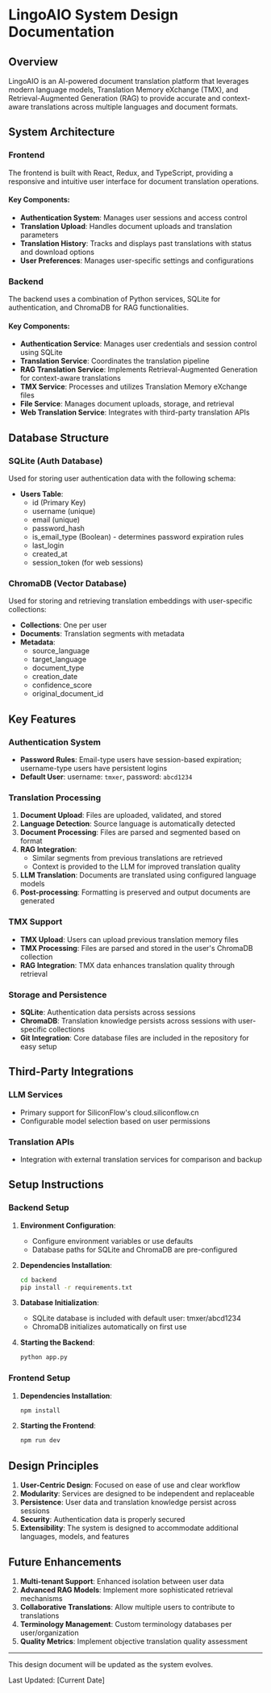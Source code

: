 
# LingoAIO System Design Documentation

## Overview

LingoAIO is an AI-powered document translation platform that leverages modern language models, Translation Memory eXchange (TMX), and Retrieval-Augmented Generation (RAG) to provide accurate and context-aware translations across multiple languages and document formats.

## System Architecture

### Frontend

The frontend is built with React, Redux, and TypeScript, providing a responsive and intuitive user interface for document translation operations.

#### Key Components:

- **Authentication System**: Manages user sessions and access control
- **Translation Upload**: Handles document uploads and translation parameters
- **Translation History**: Tracks and displays past translations with status and download options
- **User Preferences**: Manages user-specific settings and configurations

### Backend

The backend uses a combination of Python services, SQLite for authentication, and ChromaDB for RAG functionalities.

#### Key Components:

- **Authentication Service**: Manages user credentials and session control using SQLite
- **Translation Service**: Coordinates the translation pipeline
- **RAG Translation Service**: Implements Retrieval-Augmented Generation for context-aware translations
- **TMX Service**: Processes and utilizes Translation Memory eXchange files
- **File Service**: Manages document uploads, storage, and retrieval
- **Web Translation Service**: Integrates with third-party translation APIs

## Database Structure

### SQLite (Auth Database)

Used for storing user authentication data with the following schema:

- **Users Table**:
  - id (Primary Key)
  - username (unique)
  - email (unique)
  - password_hash
  - is_email_type (Boolean) - determines password expiration rules
  - last_login
  - created_at
  - session_token (for web sessions)

### ChromaDB (Vector Database)

Used for storing and retrieving translation embeddings with user-specific collections:

- **Collections**: One per user
- **Documents**: Translation segments with metadata
- **Metadata**:
  - source_language
  - target_language
  - document_type
  - creation_date
  - confidence_score
  - original_document_id

## Key Features

### Authentication System

- **Password Rules**: Email-type users have session-based expiration; username-type users have persistent logins
- **Default User**: username: `tmxer`, password: `abcd1234`

### Translation Processing

1. **Document Upload**: Files are uploaded, validated, and stored
2. **Language Detection**: Source language is automatically detected
3. **Document Processing**: Files are parsed and segmented based on format
4. **RAG Integration**: 
   - Similar segments from previous translations are retrieved
   - Context is provided to the LLM for improved translation quality
5. **LLM Translation**: Documents are translated using configured language models
6. **Post-processing**: Formatting is preserved and output documents are generated

### TMX Support

- **TMX Upload**: Users can upload previous translation memory files
- **TMX Processing**: Files are parsed and stored in the user's ChromaDB collection
- **RAG Integration**: TMX data enhances translation quality through retrieval

### Storage and Persistence

- **SQLite**: Authentication data persists across sessions
- **ChromaDB**: Translation knowledge persists across sessions with user-specific collections
- **Git Integration**: Core database files are included in the repository for easy setup

## Third-Party Integrations

### LLM Services

- Primary support for SiliconFlow's cloud.siliconflow.cn
- Configurable model selection based on user permissions

### Translation APIs

- Integration with external translation services for comparison and backup

## Setup Instructions

### Backend Setup

1. **Environment Configuration**:
   - Configure environment variables or use defaults
   - Database paths for SQLite and ChromaDB are pre-configured

2. **Dependencies Installation**:
   ```bash
   cd backend
   pip install -r requirements.txt
   ```

3. **Database Initialization**:
   - SQLite database is included with default user: tmxer/abcd1234
   - ChromaDB initializes automatically on first use

4. **Starting the Backend**:
   ```bash
   python app.py
   ```

### Frontend Setup

1. **Dependencies Installation**:
   ```bash
   npm install
   ```

2. **Starting the Frontend**:
   ```bash
   npm run dev
   ```

## Design Principles

1. **User-Centric Design**: Focused on ease of use and clear workflow
2. **Modularity**: Services are designed to be independent and replaceable
3. **Persistence**: User data and translation knowledge persist across sessions
4. **Security**: Authentication data is properly secured
5. **Extensibility**: The system is designed to accommodate additional languages, models, and features

## Future Enhancements

1. **Multi-tenant Support**: Enhanced isolation between user data
2. **Advanced RAG Models**: Implement more sophisticated retrieval mechanisms
3. **Collaborative Translations**: Allow multiple users to contribute to translations
4. **Terminology Management**: Custom terminology databases per user/organization
5. **Quality Metrics**: Implement objective translation quality assessment

---

This design document will be updated as the system evolves.

Last Updated: [Current Date]
